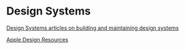 # Design Systems

[Design Systems articles on building and maintaining design systems](https://www.designsystems.com/)

[Apple Design Resources](https://developer.apple.com/design/resources/)